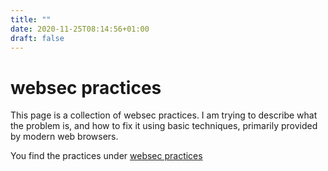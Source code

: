```yaml
---
title: ""
date: 2020-11-25T08:14:56+01:00
draft: false
---
```

# websec practices
This page is a collection of websec practices. I am trying to describe 
what the problem is, and how to fix it using basic techniques, primarily 
provided by modern web browsers.

You find the practices under [websec practices](/post)

